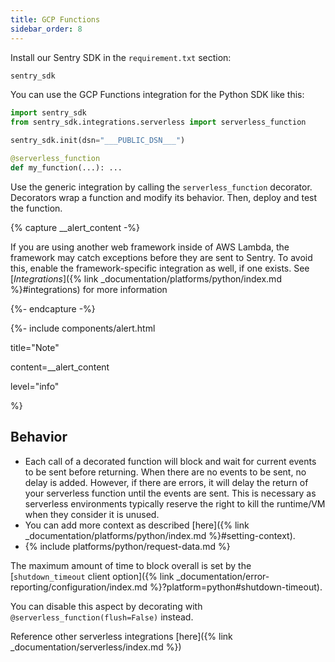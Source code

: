 ```yaml
---
title: GCP Functions
sidebar_order: 8
---
```


Install our Sentry SDK in the `requirement.txt` section:
```python
sentry_sdk
```

You can use the GCP Functions integration for the Python SDK like this:
```python
import sentry_sdk
from sentry_sdk.integrations.serverless import serverless_function

sentry_sdk.init(dsn="___PUBLIC_DSN___")

@serverless_function
def my_function(...): ...
```

Use the generic integration by calling the `serverless_function` decorator. Decorators wrap a function and modify its behavior. Then, deploy and test the function.

{% capture __alert_content -%}

If you are using another web framework inside of AWS Lambda, the framework may catch exceptions before they are sent to Sentry. To avoid this, enable the framework-specific integration as well, if one exists. See [*Integrations*]({% link _documentation/platforms/python/index.md %}#integrations) for more information

{%- endcapture -%}

{%- include components/alert.html

title="Note"

content=__alert_content

level="info"

%}

<!-- TODO-ADD-VERIFICATION-EXAMPLE -->

## Behavior

- Each call of a decorated function will block and wait for current events to be sent before returning. When there are no events to be sent, no delay is added. However, if there are errors, it will delay the return of your serverless function until the events are sent. This is necessary as serverless environments typically reserve the right to kill the runtime/VM when they consider it is unused.
- You can add more context as described [here]({% link _documentation/platforms/python/index.md %}#setting-context).
- {% include platforms/python/request-data.md %}

The maximum amount of time to block overall is set by the [`shutdown_timeout` client option]({% link _documentation/error-reporting/configuration/index.md %}?platform=python#shutdown-timeout).

You can disable this aspect by decorating with `@serverless_function(flush=False)` instead.


Reference other serverless integrations [here]({% link _documentation/serverless/index.md %})

